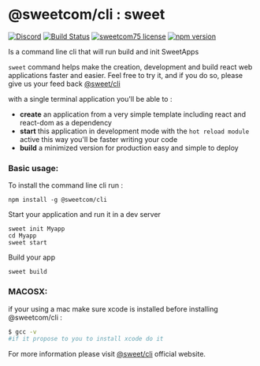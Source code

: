 # @sweetcom/cli : sweet 
[![Discord](https://img.shields.io/discord/539267338193600532?label=Join&logo=discord)](https://discord.gg/kH9gXA)
[![Build Status](http://ci.sweetcom75.fr/buildStatus/icon?job=NodeApps%2Fsweetcom.cli%2Fmaster)](http://cli.sweetcom75.fr/)
[![sweetcom75 license](http://ci.sweetcom75.fr/buildStatus/icon?subject=License&status=Sweetcom75&color=orange)](http://cli.sweetcom75.fr/)
[![npm version](https://img.shields.io/npm/v/@sweetcom/cli?color=blue)](https://www.npmjs.com/package/@sweetcom/cli)

Is a command line cli that will run build and init SweetApps 

`sweet` command helps make the creation, development and build react web applications faster and easier.
Feel free to try it, and if you do so, please give us your feed back [@sweet/cli](http://cli.sweetcom75.fr/)

with a single terminal application you'll be able to : 
* **create** an application from a very simple template including react and react-dom as a dependency
* **start** this application in development mode with the `hot reload module` active this way you'll be faster writing your code
* **build** a minimized version for production easy and simple to deploy

 
### Basic usage:
To install the command line cli run : 

~~~
npm install -g @sweetcom/cli
~~~

Start your application and run it in a dev server
~~~
sweet init Myapp
cd Myapp
sweet start
~~~

Build your app
~~~
sweet build
~~~


### MACOSX:
if your using a mac make sure xcode is installed before installing @sweetcom/cli : 
~~~sh
$ gcc -v 
#if it propose to you to install xcode do it
~~~

For more information please visit [@sweet/cli](http://cli.sweetcom75.fr/) official website.